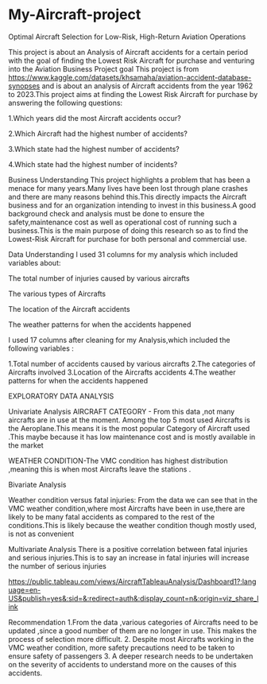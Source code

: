# My-Aircraft-project

 Optimal Aircraft Selection for Low-Risk, High-Return Aviation Operations

This project is about an Analysis of Aircraft accidents for a certain period with the goal of finding the Lowest Risk Aircraft for  purchase and venturing into the Aviation Business
Project goal
This project is from https://www.kaggle.com/datasets/khsamaha/aviation-accident-database-synopses and is about an analysis of Aircraft accidents from the year 1962 to 2023.This project aims at finding the Lowest Risk Aircraft for purchase by answering the following questions:

1.Which years did the most Aircraft accidents occur?

2.Which Aircraft had the highest number of accidents?

3.Which state had the highest number of accidents?

4.Which state had the highest number of incidents?

Business Understanding
This project highlights a problem that has been a menace for many years.Many lives have been lost through plane crashes and there are many reasons behind this.This directly impacts the Aircraft business and for an organization intending to invest in this business.A good background check and analysis must be done to ensure the safety,maintenance cost as well as operational cost of running such a business.This is the main purpose of doing this research so as to find the Lowest-Risk Aircraft for purchase for both personal and commercial use.

Data Understanding
I used 31 columns for my analysis which included variables about:

The total number of injuries caused by various aircrafts

The various types of Aircrafts

The location of the Aircraft accidents

The weather patterns for when the accidents happened

I used 17 columns after cleaning for my Analysis,which included the following variables :

1.Total number of accidents caused by various aircrafts
2.The categories of Aircrafts involved
3.Location of the Aircrafts accidents
4.The weather patterns for when the accidents happened

  
EXPLORATORY DATA ANALYSIS

Univariate Analysis
AIRCRAFT CATEGORY -  From this data ,not many aircrafts are in use at the moment. Among the top 5 most used Aircrafts is the Aeroplane.This means it is the most popular Category of Aircraft used .This maybe because it has low maintenance cost and is mostly available in the market

 WEATHER CONDITION-The VMC condition has highest distribution ,meaning this is when most Aircrafts leave the stations .
 
Bivariate Analysis

 Weather condition versus fatal injuries:
 From the data we can see that in the VMC weather condition,where most Aircrafts have been in use,there are likely to be many fatal accidents as compared to the rest of the conditions.This is likely because the weather condition though mostly used, is not as convenient 

 Multivariate Analysis
 There is a positive correlation between fatal injuries and serious injuries.This is to say an increase in fatal injuries will increase the number of serious injuries
 
 https://public.tableau.com/views/AircraftTableauAnalysis/Dashboard1?:language=en-US&publish=yes&:sid=&:redirect=auth&:display_count=n&:origin=viz_share_link
 

 Recommendation
1.From the data ,various categories of Aircrafts need to be updated ,since a good number of them are no longer in use. This makes the process of selection more difficult.
2. Despite most Aircrafts working in the VMC weather condition, more safety precautions need to be taken to ensure safety of passengers
3. A deeper research needs to be undertaken on the severity of accidents to understand more on the causes of this accidents.

 
 
 
 
 
 

 
 
 
 
 
 
 
 
 
 
